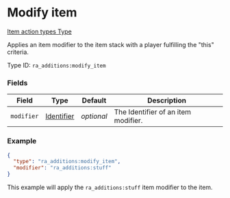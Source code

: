# Modify item
[Item action types Type](../item_action_types_types.md)

Applies an item modifier to the item stack with a player fulfilling the "this" criteria.

Type ID: `ra_additions:modify_item`
### Fields
Field | Type | Default | Description
------|------|---------|-------------
`modifier` | [Identifier](../data_types/identifier.md) | _optional_ | The Identifier of an item modifier.

### Example
```json
{
  "type": "ra_additions:modify_item",
  "modifier": "ra_additions:stuff"
}
```
This example will apply the `ra_additions:stuff` item modifier to the item.